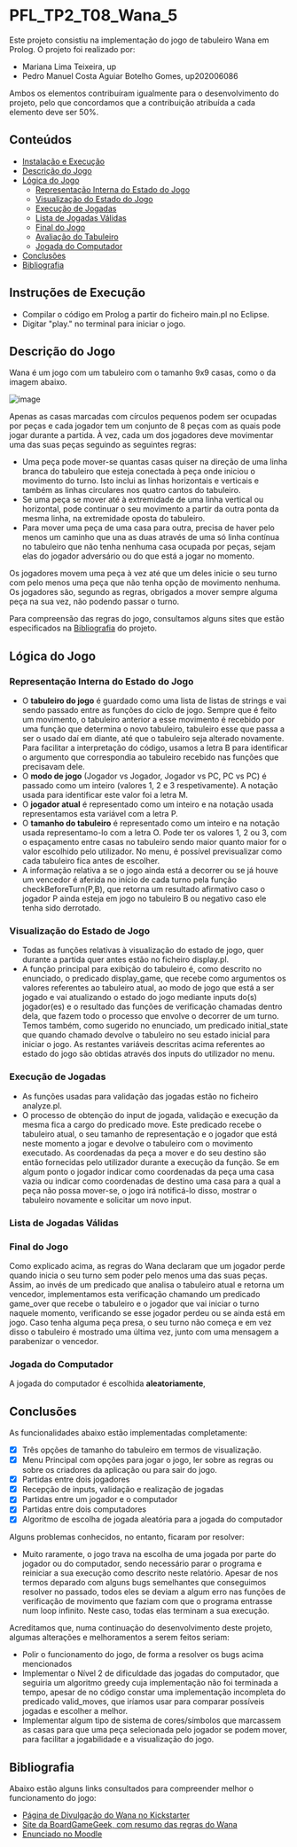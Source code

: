# PFL_TP2_T08_Wana_5
Este projeto consistiu na implementação do jogo de tabuleiro Wana em Prolog. O projeto foi realizado por:
- Mariana Lima Teixeira, up
- Pedro Manuel Costa Aguiar Botelho Gomes, up202006086

Ambos os elementos contribuíram igualmente para o desenvolvimento do projeto, pelo que concordamos que a contribuição atribuída a cada elemento deve ser 50%.

## Conteúdos
- [Instalação e Execução](#instruções-de-execução)
- [Descrição do Jogo](#descrição-do-jogo)
- [Lógica do Jogo](#lógica-do-jogo)
  - [Representação Interna do Estado do Jogo](#representação-interna-do-estado-do-jogo)
  - [Visualização do Estado do Jogo](#visualização-do-estado-do-jogo)
  - [Execução de Jogadas](#execução-de-jogadas)
  - [Lista de Jogadas Válidas](#lista-de-jogadas-válidas)
  - [Final do Jogo](#final-do-jogo)
  - [Avaliação do Tabuleiro](#avaliação-do-tabuleiro)
  - [Jogada do Computador](#jogada-do-computador)
- [Conclusões](#conclusões)
- [Bibliografia](#bibliografia)

## Instruções de Execução

- Compilar o código em Prolog a partir do ficheiro main.pl no Eclipse.
- Digitar "play." no terminal para iniciar o jogo.

## Descrição do Jogo
Wana é um jogo com um tabuleiro com o tamanho 9x9 casas, como o da imagem abaixo.

![image](https://user-images.githubusercontent.com/80784137/210279339-cb9e7fc4-f094-49be-949b-4a581b9324f0.png)

Apenas as casas marcadas com círculos pequenos podem ser ocupadas por peças e cada jogador tem um conjunto de 8 peças com as quais pode jogar durante a partida.
À vez, cada um dos jogadores deve movimentar uma das suas peças seguindo as seguintes regras:
- Uma peça pode mover-se quantas casas quiser na direção de uma linha branca do tabuleiro que esteja conectada à peça onde iniciou o movimento do turno. Isto inclui as linhas horizontais e verticais e também as linhas circulares nos quatro cantos do tabuleiro.
- Se uma peça se mover até à extremidade de uma linha vertical ou horizontal, pode continuar o seu movimento a partir da outra ponta da mesma linha, na extremidade oposta do tabuleiro.
- Para mover uma peça de uma casa para outra, precisa de haver pelo menos um caminho que una as duas através de uma só linha contínua no tabuleiro que não tenha nenhuma casa ocupada por peças, sejam elas do jogador adversário ou do que está a jogar no momento.

Os jogadores movem uma peça à vez até que um deles inicie o seu turno com pelo menos uma peça que não tenha opção de movimento nenhuma. Os jogadores são, segundo as regras, obrigados a mover sempre alguma peça na sua vez, não podendo passar o turno.

Para compreensão das regras do jogo, consultamos alguns sites que estão especificados na [Bibliografia](#bibliografia) do projeto.

## Lógica do Jogo
### Representação Interna do Estado do Jogo
- O **tabuleiro do jogo** é guardado como uma lista de listas de strings e vai sendo passado entre as funções do ciclo de jogo. Sempre que é feito um movimento, o tabuleiro anterior a esse movimento é recebido por uma função que determina o novo tabuleiro, tabuleiro esse que passa a ser o usado daí em diante, até que o tabuleiro seja alterado novamente. Para facilitar a interpretação do código, usamos a letra B para identificar o argumento que correspondia ao tabuleiro recebido nas funções que precisavam dele.
- O **modo de jogo** (Jogador vs Jogador, Jogador vs PC, PC vs PC) é passado como um inteiro (valores 1, 2 e 3 respetivamente). A notação usada para identificar este valor foi a letra M.
- O **jogador atual** é representado como um inteiro e na notação usada representamos esta variável com a letra P.
- O **tamanho do tabuleiro** é representado como um inteiro e na notação usada representamo-lo com a letra O. Pode ter os valores 1, 2 ou 3, com o espaçamento entre casas no tabuleiro sendo maior quanto maior for o valor escolhido pelo utilizador. No menu, é possível previsualizar como cada tabuleiro fica antes de escolher.
- A informação relativa a se o jogo ainda está a decorrer ou se já houve um vencedor é aferida no início de cada turno pela função checkBeforeTurn(P,B), que retorna um resultado afirmativo caso o jogador P ainda esteja em jogo no tabuleiro B ou negativo caso ele tenha sido derrotado.
### Visualização do Estado de Jogo
- Todas as funções relativas à visualização do estado de jogo, quer durante a partida quer antes estão no ficheiro display.pl.
- A função principal para exibição do tabuleiro é, como descrito no enunciado, o predicado display_game, que recebe como argumentos os valores referentes ao tabuleiro atual, ao modo de jogo que está a ser jogado e vai atualizando o estado do jogo mediante inputs do(s) jogador(es) e o resultado das funções de verificação chamadas dentro dela, que fazem todo o processo que envolve o decorrer de um turno.
Temos também, como sugerido no enunciado, um predicado initial_state que quando chamado devolve o tabuleiro no seu estado inicial para iniciar o jogo. As restantes variáveis descritas acima referentes ao estado do jogo são obtidas através dos inputs do utilizador no menu.
### Execução de Jogadas
- As funções usadas para validação das jogadas estão no ficheiro analyze.pl.
- O processo de obtenção do input de jogada, validação e execução da mesma fica a cargo do predicado move. Este predicado recebe o tabuleiro atual, o seu tamanho de representação e o jogador que está neste momento a jogar e devolve o tabuleiro com o movimento executado. As coordenadas da peça a mover e do seu destino são então fornecidas pelo utilizador durante a execução da função. Se em algum ponto o jogador indicar como coordenadas da peça uma casa vazia ou indicar como coordenadas de destino uma casa para a qual a peça não possa mover-se, o jogo irá notificá-lo disso, mostrar o tabuleiro novamente e solicitar um novo input.
### Lista de Jogadas Válidas
### Final do Jogo
Como explicado acima, as regras do Wana declaram que um jogador perde quando inicia o seu turno sem poder pelo menos uma das suas peças. Assim, ao invés de um predicado que analisa o tabuleiro atual e retorna um vencedor, implementamos esta verificação chamando um predicado game_over que recebe o tabuleiro e o jogador que vai iniciar o turno naquele momento, verificando se esse jogador perdeu ou se ainda está em jogo. Caso tenha alguma peça presa, o seu turno não começa e em vez disso o tabuleiro é mostrado uma última vez, junto com uma mensagem a parabenizar o vencedor.
### Jogada do Computador
A jogada do computador é escolhida **aleatoriamente**, 
## Conclusões
As funcionalidades abaixo estão implementadas completamente:
- [X] Três opções de tamanho do tabuleiro em termos de visualização.
- [X] Menu Principal com opções para jogar o jogo, ler sobre as regras ou sobre os criadores da aplicação ou para sair do jogo.
- [X] Partidas entre dois jogadores
- [X] Recepção de inputs, validação e realização de jogadas
- [X] Partidas entre um jogador e o computador
- [X] Partidas entre dois computadores
- [X] Algoritmo de escolha de jogada aleatória para a jogada do computador

Alguns problemas conhecidos, no entanto, ficaram por resolver:
- Muito raramente, o jogo trava na escolha de uma jogada por parte do jogador ou do computador, sendo necessário parar o programa e reiniciar a sua execução como descrito neste relatório. Apesar de nos termos deparado com alguns bugs semelhantes que conseguimos resolver no passado, todos eles se deviam a algum erro nas funções de verificação de movimento que faziam com que o programa entrasse num loop infinito. Neste caso, todas elas terminam a sua execução.

Acreditamos que, numa continuação do desenvolvimento deste projeto, algumas alterações e melhoramentos a serem feitos seriam:
- Polir o funcionamento do jogo, de forma a resolver os bugs acima mencionados
- Implementar o Nível 2 de dificuldade das jogadas do computador, que seguiria um algoritmo greedy cuja implementação não foi terminada a tempo, apesar de no código constar uma implementação incompleta do predicado valid_moves, que iríamos usar para comparar possíveis jogadas e escolher a melhor.
- Implementar algum tipo de sistema de cores/símbolos que marcassem as casas para que uma peça selecionada pelo jogador se podem mover, para facilitar a jogabilidade e a visualização do jogo.

## Bibliografia
Abaixo estão alguns links consultados para compreender melhor o funcionamento do jogo:
- [Página de Divulgação do Wana no Kickstarter](https://www.kickstarter.com/projects/khanat/wana)
- [Site da BoardGameGeek, com resumo das regras do Wana](https://boardgamegeek.com/boardgame/364012/wana)
- [Enunciado no Moodle](https://moodle.up.pt/pluginfile.php/141184/mod_resource/content/2/PFL_TP2_2022_2023-1_PT.pdf)
